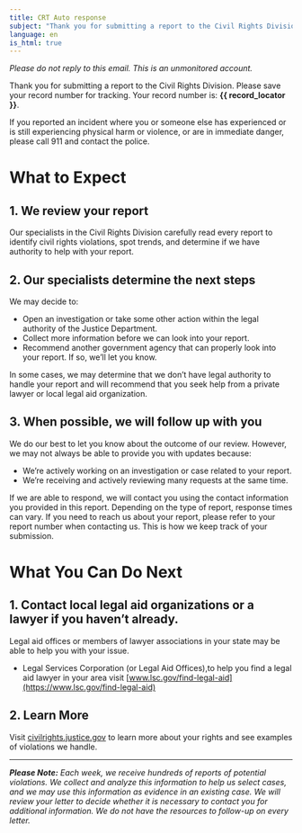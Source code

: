 ```yaml
---
title: CRT Auto response
subject: "Thank you for submitting a report to the Civil Rights Division"
language: en
is_html: true
---
```


*Please do not reply to this email. This is an unmonitored account.*


Thank you for submitting a report to the Civil Rights Division. Please save your record number for tracking. Your record number is: **{{ record_locator }}**.

If you reported an incident where you or someone else has experienced or is still experiencing physical harm or violence, or are in immediate danger, please call 911 and contact the police.

# What to Expect
## 1. We review your report
Our specialists in the Civil Rights Division carefully read every report to identify civil rights violations, spot trends, and determine if we have authority to help with your report.


## 2. Our specialists determine the next steps
We may decide to:

- Open an investigation or take some other action within the legal authority of the Justice Department.
- Collect more information before we can look into your report.
- Recommend another government agency that can properly look into your report. If so, we’ll let you know.

In some cases, we may determine that we don’t have legal authority to handle your report and will recommend that you seek help from a private lawyer or local legal aid organization.


## 3. When possible, we will follow up with you
We do our best to let you know about the outcome of our review. However, we may not always be able to provide you with updates because:

- We’re actively working on an investigation or case related to your report.
- We’re receiving and actively reviewing many requests at the same time.

If we are able to respond, we will contact you using the contact information you provided in this report. Depending on the type of report, response times can vary. If you need to reach us about your report, please refer to your report number when contacting us. This is how we keep track of your submission.

# What You Can Do Next
## 1. Contact local legal aid organizations or a lawyer if you haven’t already.
Legal aid offices or members of lawyer associations in your state may be able to help you with your issue.

- Legal Services Corporation (or Legal Aid Offices),to help you find a legal aid lawyer in your area visit [www.lsc.gov/find-legal-aid](https://www.lsc.gov/find-legal-aid)

## 2. Learn More
Visit [civilrights.justice.gov](https://civilrights.justice.gov) to learn more about your rights and see examples of violations we handle.


---------------------------------


***Please Note:** Each week, we receive hundreds of reports of potential violations.  We collect and analyze this information to help us select cases, and we may use this information as evidence in an existing case.  We will review your letter to decide whether it is necessary to contact you for additional information.  We do not have the resources to follow-up on every letter.*
